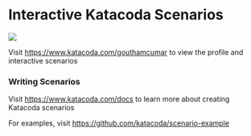 # Interactive Katacoda Scenarios

[![](http://shields.katacoda.com/katacoda/gouthamcumar/count.svg)](https://www.katacoda.com/gouthamcumar "Get your profile on Katacoda.com")

Visit https://www.katacoda.com/gouthamcumar to view the profile and interactive scenarios

### Writing Scenarios
Visit https://www.katacoda.com/docs to learn more about creating Katacoda scenarios

For examples, visit https://github.com/katacoda/scenario-example
